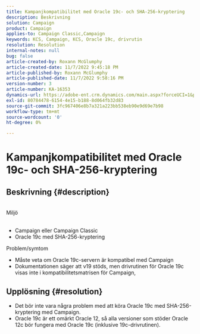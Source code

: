 ```yaml
---
title: Kampanjkompatibilitet med Oracle 19c- och SHA-256-kryptering
description: Beskrivning
solution: Campaign
product: Campaign
applies-to: Campaign Classic,Campaign
keywords: KCS, Campaign, KCS, Oracle 19c, drivrutin
resolution: Resolution
internal-notes: null
bug: false
article-created-by: Roxann McGlumphy
article-created-date: 11/7/2022 9:45:18 PM
article-published-by: Roxann McGlumphy
article-published-date: 11/7/2022 9:58:16 PM
version-number: 3
article-number: KA-16353
dynamics-url: https://adobe-ent.crm.dynamics.com/main.aspx?forceUCI=1&pagetype=entityrecord&etn=knowledgearticle&id=391fe572-e55e-ed11-9561-6045bd006704
exl-id: 80784478-6154-4e15-b188-8d064fb32d83
source-git-commit: 3fc967406e8b7a321a223bb538eb90e9d69e7b98
workflow-type: tm+mt
source-wordcount: '0'
ht-degree: 0%

---
```


# Kampanjkompatibilitet med Oracle 19c- och SHA-256-kryptering

## Beskrivning {#description}

<br>Miljö<br><br>
- Campaign eller Campaign Classic
- Oracle 19c med SHA-256-kryptering

Problem/symtom
- Måste veta om Oracle 19c-servern är kompatibel med Campaign
- Dokumentationen säger att v19 stöds, men drivrutinen för Oracle 19c visas inte i kompatibilitetsmatrisen för Campaign,



## Upplösning {#resolution}


- Det bör inte vara några problem med att köra Oracle 19c med SHA-256-kryptering med Campaign.
- Oracle 19c är ett omärkt Oracle 12, så alla versioner som stöder Oracle 12c bör fungera med Oracle 19c (inklusive 19c-drivrutinen).
